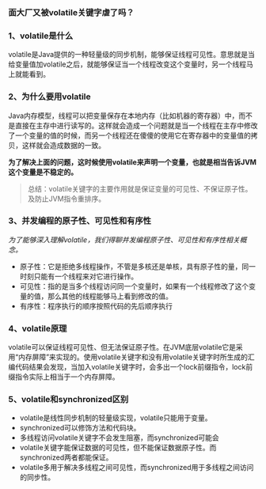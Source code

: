 ### 面大厂又被volatile关键字虐了吗？

### 1、volatile是什么

volatile是Java提供的一种轻量级的同步机制，能够保证线程可见性。意思就是当给变量值加volatile之后，就能够保证当一个线程改变这个变量时，另一个线程马上就能看到。

### 2、为什么要用volatile

Java内存模型，线程可以把变量保存在本地内存（比如机器的寄存器）中，而不是直接在主存中进行读写的。这样就会造成一个问题就是当一个线程在主存中修改了一个变量的值的时候，而另一个线程还在傻傻的使用它在寄存器中的变量值的拷贝，这样就会造成数据的一致。

**为了解决上面的问题，这时候使用volatile来声明一个变量，也就是相当告诉JVM这个变量是不稳定的。**

> 总结：volatile关键字的主要作用就是保证变量的可见性、不保证原子性。及防止JVM指令重排序。

### 3、并发编程的原子性、可见性和有序性

*为了能够深入理解volatile，我们得聊并发编程原子性、可见性和有序性相关概念。*

* 原子性：它是拒绝多线程操作，不管是多核还是单核，具有原子性的量，同一时刻只能有一个线程来对它进行操作。
* 可见性：指的是当多个线程访问同一个变量时，如果有一个线程修改了这个变量的值，那么其他的线程能够马上看到修改的值。
* 有序性：程序执行的顺序按照代码的先后顺序执行

### 4、volatile原理

volatile可以保证线程可见性、但无法保证原子性。在JVM底层volatile它是采用“内存屏障”来实现的。使用volatile关键字和没有用volatile关键字时所生成的汇编代码结果会发现，当加入volatile关键字时，会多出一个lock前缀指令，lock前缀指令实际上相当于一个内存屏障。

### 5、volatile和synchronized区别

* volatile是线性同步机制的轻量级实现，volatile只能用于变量。
* synchronized可以修饰方法和代码块。
* 多线程访问volatile关键字不会发生阻塞，而synchronized可能会
* volatile关键字能保证数据的可见性，但不能保证数据原子性。而synchronized两者都能保证。
* volatile多用于解决多线程之间可见性，而synchronized用于多线程之间访问的同步性。

### 